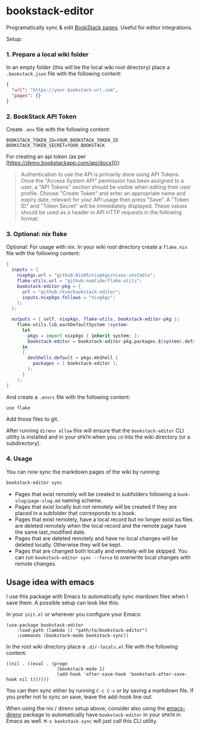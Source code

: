 # bookstack-editor

Programatically sync & edit [BookStack pages](https://www.bookstackapp.com/). Useful for editor integrations.

Setup:

### 1. Prepare a local wiki folder

In an empty folder (this will be the local wiki root directory) place a `.bookstack.json` file with the following content:

```json
{
  "url": "https://your-bookstack-url.com",
  "pages": {}
}
```

### 2. BookStack API Token

Create `.env` file with the following content:

```
BOOKSTACK_TOKEN_ID=YOUR_BOOKSTACK_TOKEN_ID
BOOKSTACK_TOKEN_SECRET=YOUR_BOOKSTACK
```

For creating an api token (as per [https://demo.bookstackapp.com/api/docs]()):

> Authentication to use the API is primarily done using API Tokens. Once the "Access System API" permission has been assigned to a user, a "API Tokens" section should be visible when editing their user profile. Choose "Create Token" and enter an appropriate name and expiry date, relevant for your API usage then press "Save". A "Token ID" and "Token Secret" will be immediately displayed. These values should be used as a header in API HTTP requests in the following format:

### 3. Optional: nix flake

Optional: For usage with nix. In your wiki root directory create a `flake.nix` file with the following content:
    
```nix
{
  inputs = {
    nixpkgs.url = "github:NixOS/nixpkgs/nixos-unstable";
    flake-utils.url = "github:numtide/flake-utils";
    bookstack-editor-pkg = {
      url = "github:rksm/bookstack-editor";
      inputs.nixpkgs.follows = "nixpkgs";
    };
  };

  outputs = { self, nixpkgs, flake-utils, bookstack-editor-pkg }:
    flake-utils.lib.eachDefaultSystem (system:
      let
        pkgs = import nixpkgs { inherit system; };
        bookstack-editor = bookstack-editor-pkg.packages.${system}.default;
      in
      {
        devShells.default = pkgs.mkShell {
          packages = [ bookstack-editor ];
        };
      }
    );
}
```

And create a `.envrc` file with the following content:

```sh
use flake
```

Add those files to git.

After running `direnv allow` this will ensure that the `bookstack-editor` CLI utility is installed and in your `$PATH` when you `cd` into the wiki directory (or a subdirectory).

### 4. Usage

You can now sync the markdown pages of the wiki by running:

```sh
bookstack-editor sync
```

- Pages that exist remotely will be created in subfolders following a `book-slug/page-slug.md` naming scheme.
- Pages that exist locally but not remotely will be created if they are placed in a subfolder that corresponds to a book.
- Pages that exist remotely, have a local record but no longer exist as files are deleted remotely when the local record and the remote page have the same last_modified date.
- Pages that are deleted remotely and have no local changes will be deleted locally. Otherwise they will be kept.
- Pages that are changed both locally and remotely will be skipped. You can run `bookstack-editor sync --force` to overwrite local changes with remote changes.

## Usage idea with emacs

I use this package with Emacs to automatically sync mardown files when I save them. A possible setup can look like this:

In your `init.el` or wherever you configure your Emacs:

```elisp
(use-package bookstack-editor
    :load-path (lambda () "path/to/bookstack-editor")
    :commands (bookstack-mode bookstack-sync))
```

In the root wiki directory place a `.dir-locals.el` file with the following content:

```elisp
((nil . ((eval . (progn
                   (bookstack-mode 1)
                   (add-hook 'after-save-hook 'bookstack-after-save-hook nil t))))))
```

You can then sync either by running `C-c C-s` or by saving a markdown file. If you prefer not to sync on save, leave the add-hook line out.

When using the nix / direnv setup above, consider also using the [emacs-direnv](https://github.com/wbolster/emacs-direnv) package to automatically have `bookstack-editor` in your `$PATH` in Emacs as well. `M-x bookstack-sync` will just call this CLI utility.
